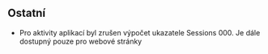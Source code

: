 ﻿---
categories: [kiwi]
layout: kiwi
---
 
## Ostatní
<ul>
<li>Pro aktivity aplikací byl zrušen výpočet ukazatele Sessions 000. Je dále dostupný pouze pro webové stránky</li>
</ul>
